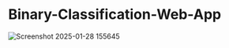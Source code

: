 # Binary-Classification-Web-App

![Screenshot 2025-01-28 155645](https://github.com/user-attachments/assets/38c65973-03d8-48cb-b7af-f89ac2724b5a)
